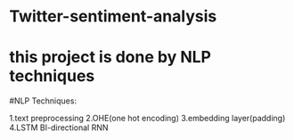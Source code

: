 # Twitter-sentiment-analysis

# this project is done by NLP techniques

#NLP Techniques:

1.text preprocessing
2.OHE(one hot encoding)
3.embedding layer(padding)
4.LSTM BI-directional RNN
